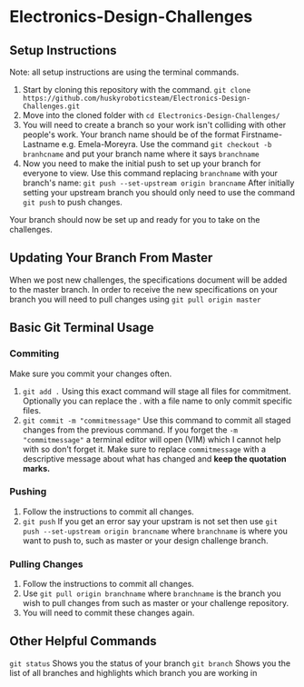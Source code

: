 # Electronics-Design-Challenges
## Setup Instructions
Note: all setup instructions are using the terminal commands.
1. Start by cloning this repository with the command.
   `git clone https://github.com/huskyroboticsteam/Electronics-Design-Challenges.git`
2. Move into the cloned folder with `cd Electronics-Design-Challenges/`
3. You will need to create a branch so your work isn't colliding with other people's work. Your branch name should be of the format Firstname-Lastname e.g. Emela-Moreyra. Use the command `git checkout -b branhcname` and put your branch name where it says `branchname`
4. Now you need to make the initial push to set up your branch for everyone to view. Use this command replacing `branchname` with your branch's name: `git push --set-upstream origin brancname` After initially setting your upstream branch you should only need to use the command `git push` to push changes.

Your branch should now be set up and ready for you to take on the challenges.

## Updating Your Branch From Master
When we post new challenges, the specifications document will be added to the master branch. In order to receive the new specifications on your branch you will need to pull changes using `git pull origin master`

## Basic Git Terminal Usage
### Commiting
Make sure you commit your changes often.
1. `git add .` Using this exact command will stage all files for commitment. Optionally you can replace the . with a file name to only commit specific files.
2. `git commit -m "commitmessage"` Use this command to commit all staged changes from the previous command. If you forget the `-m "commitmessage"` a terminal editor will open (VIM) which I cannot help with so don't forget it. Make sure to replace `commitmessage` with a descriptive message about what has changed and **keep the quotation marks.**

### Pushing
1. Follow the instructions to commit all changes.
2. `git push` If you get an error say your upstram is not set then use `git push --set-upstream origin brancname` where `branchname` is where you want to push to, such as master or your design challenge branch.

### Pulling Changes
1. Follow the instructions to commit all changes.
2. Use `git pull origin branchname` where `branchname` is the branch you wish to pull changes from such as master or your challenge repository.
3. You will need to commit these changes again.

## Other Helpful Commands
`git status` Shows you the status of your branch
`git branch` Shows you the list of all branches and highlights which branch you are working in
